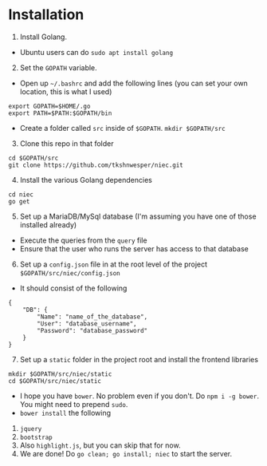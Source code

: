 # Installation

1. Install Golang.
* Ubuntu users can do `sudo apt install golang`
2. Set the `GOPATH` variable.
* Open up `~/.bashrc` and add the following lines (you can set your own location, this is what I used)
```
export GOPATH=$HOME/.go
export PATH=$PATH:$GOPATH/bin
```
* Create a folder called `src` inside of `$GOPATH`. `mkdir $GOPATH/src`
3. Clone this repo in that folder
```
cd $GOPATH/src
git clone https://github.com/tkshnwesper/niec.git
```
4. Install the various Golang dependencies
```
cd niec
go get
```
5. Set up a MariaDB/MySql database (I'm assuming you have one of those installed already)
* Execute the queries from the `query` file
* Ensure that the user who runs the server has access to that database
6. Set up a `config.json` file in at the root level of the project `$GOPATH/src/niec/config.json`
* It should consist of the following
```
{
    "DB": {
        "Name": "name_of_the_database",
        "User": "database_username",
        "Password": "database_password"
    }
}
```
7. Set up a `static` folder in the project root and install the frontend libraries
```
mkdir $GOPATH/src/niec/static
cd $GOPATH/src/niec/static
```
* I hope you have `bower`. No problem even if you don't. Do `npm i -g bower`. You might need to prepend `sudo`.
* `bower install` the following
1. `jquery`
2. `bootstrap`
3. Also `highlight.js`, but you can skip that for now.
8. We are done! Do `go clean; go install; niec` to start the server.